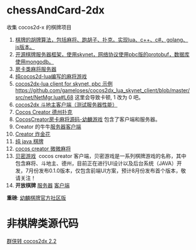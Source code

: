# chessAndCard-2dx
收集 cocos2d-x 的棋牌项目

1. [棋牌的胡牌算法，包括麻将、跑胡子、扑克。实现lua、c++、c#、golang、js版本。](https://github.com/yuanfengyun/qipai)
2. [开源棋牌服务器框架，使用skynet，网络协议使用pbc版的protobuf，数据库使用mongodb。](https://github.com/yuanfengyun/chess_server)
3. [房卡类麻将服务器](https://github.com/yuanfengyun/mj_server)
4. [纯cocos2d-lua编写的麻将游戏](https://github.com/yuanfengyun/mj_client)
5. [cocos2dx-lua client for skynet, pbc 示例](https://github.com/gameloses/cocos2dx_lua_skynet_client) https://github.com/gameloses/cocos2dx_lua_skynet_client/blob/master/src/net/NetMgr.lua#L68 这里会导致卡顿, 1 改为 0 吧。
6. [cocos2dx 斗地主客户端（测试服务器性能）](https://github.com/gameloses/doudizhu)
7. [Cocos Creator 德州扑克](https://github.com/tiancityycf/cocos)
8. [CocosCreator房卡麻将源码-幼麟游戏](http://store.cocos.com/stuff/show/178902.html) 包含了客户端和服务器。
9. Creator 的牛牛[服务器](https://github.com/cqyuanyou/niuniuNodeJS)[客户端](https://github.com/cqyuanyou/niuniuapp)
10. [Creator 炸金花](https://github.com/gjh1987/cccGame/)
11. [纯 java 棋牌](http://git.oschina.net/beimigame/beimi)
12. [cocos creator 微微麻将](https://github.com/jimheaven/weiweimajiang)
13. [贝密游戏](https://gitee.com/beimigame/beimi)  cocos creator 客户端，贝密游戏是一系列棋牌游戏的名称，其中包含麻将、斗地主、德州，目前正在进行UI设计以及后台系统（JAVA）开发，7月份发布0.1.0版本，仅包含前端UI方案，预计8月份发布首个版本，敬请关注！
14. **开放棋牌** [服务器](https://github.com/shuimuliang/qnmahjongserver) [客户端](https://github.com/shuimuliang/qnmahjongclient)


**重磅**: [幼麟棋牌官方社区版](https://github.com/babykylin/babykylin_scmj)

# 非棋牌类源代码
[群侠转 cocos2dx 2.2](https://github.com/ShortTailLab/ph-open)
